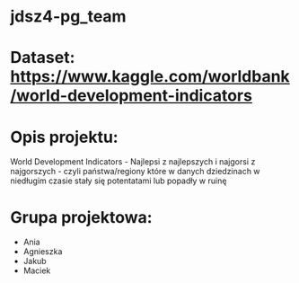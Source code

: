 # jdsz4-pg_team

# Dataset: https://www.kaggle.com/worldbank/world-development-indicators

# Opis projektu:

World Development Indicators - Najlepsi z najlepszych i najgorsi z najgorszych - czyli państwa/regiony które w danych dziedzinach w niedługim czasie stały się potentatami lub popadły w ruinę

# Grupa projektowa:
* Ania
* Agnieszka
* Jakub
* Maciek
